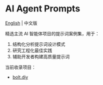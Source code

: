# AI Agent Prompts

[English](./README.md) | 中文版

精选主流 AI 智能体项目的提示词案例集，用于：

1. 结构化分析提示词设计模式
2. 研究工程化最佳实践
3. 辅助开发者构建高质量提示词

当前收录项目：

- [bolt.diy](./prompts/bolt.diy/prompts_zh.md)
